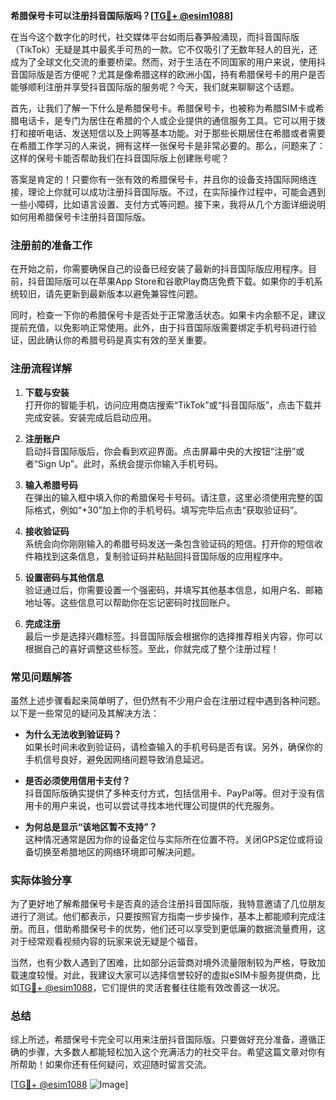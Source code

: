**希腊保号卡可以注册抖音国际版吗？[[TG💪+ @esim1088](https://t.me/s/esim1088)]**

在当今这个数字化的时代，社交媒体平台如雨后春笋般涌现，而抖音国际版（TikTok）无疑是其中最炙手可热的一款。它不仅吸引了无数年轻人的目光，还成为了全球文化交流的重要桥梁。然而，对于生活在不同国家的用户来说，使用抖音国际版是否方便呢？尤其是像希腊这样的欧洲小国，持有希腊保号卡的用户是否能够顺利注册并享受抖音国际版的服务呢？今天，我们就来聊聊这个话题。

首先，让我们了解一下什么是希腊保号卡。希腊保号卡，也被称为希腊SIM卡或希腊电话卡，是专门为居住在希腊的个人或企业提供的通信服务工具。它可以用于拨打和接听电话、发送短信以及上网等基本功能。对于那些长期居住在希腊或者需要在希腊工作学习的人来说，拥有这样一张保号卡是非常必要的。那么，问题来了：这样的保号卡能否帮助我们在抖音国际版上创建账号呢？

答案是肯定的！只要你有一张有效的希腊保号卡，并且你的设备支持国际网络连接，理论上你就可以成功注册抖音国际版。不过，在实际操作过程中，可能会遇到一些小障碍，比如语言设置、支付方式等问题。接下来，我将从几个方面详细说明如何用希腊保号卡注册抖音国际版。

### 注册前的准备工作

在开始之前，你需要确保自己的设备已经安装了最新的抖音国际版应用程序。目前，抖音国际版可以在苹果App Store和谷歌Play商店免费下载。如果你的手机系统较旧，请先更新到最新版本以避免兼容性问题。

同时，检查一下你的希腊保号卡是否处于正常激活状态。如果卡内余额不足，建议提前充值，以免影响正常使用。此外，由于抖音国际版需要绑定手机号码进行验证，因此确认你的希腊号码是真实有效的至关重要。

### 注册流程详解

1. **下载与安装**  
   打开你的智能手机，访问应用商店搜索“TikTok”或“抖音国际版”，点击下载并完成安装。安装完成后启动应用。

2. **注册账户**  
   启动抖音国际版后，你会看到欢迎界面。点击屏幕中央的大按钮“注册”或者“Sign Up”。此时，系统会提示你输入手机号码。

3. **输入希腊号码**  
   在弹出的输入框中填入你的希腊保号卡号码。请注意，这里必须使用完整的国际格式，例如“+30”加上你的手机号码。填写完毕后点击“获取验证码”。

4. **接收验证码**  
   系统会向你刚刚输入的希腊号码发送一条包含验证码的短信。打开你的短信收件箱找到这条信息，复制验证码并粘贴回抖音国际版的应用程序中。

5. **设置密码与其他信息**  
   验证通过后，你需要设置一个强密码，并填写其他基本信息，如用户名、邮箱地址等。这些信息可以帮助你在忘记密码时找回账户。

6. **完成注册**  
   最后一步是选择兴趣标签。抖音国际版会根据你的选择推荐相关内容，你可以根据自己的喜好调整这些标签。至此，你就完成了整个注册过程！

### 常见问题解答

虽然上述步骤看起来简单明了，但仍然有不少用户会在注册过程中遇到各种问题。以下是一些常见的疑问及其解决方法：

- **为什么无法收到验证码？**  
  如果长时间未收到验证码，请检查输入的手机号码是否有误。另外，确保你的手机信号良好，避免因网络问题导致消息延迟。

- **是否必须使用信用卡支付？**  
  抖音国际版确实提供了多种支付方式，包括信用卡、PayPal等。但对于没有信用卡的用户来说，也可以尝试寻找本地代理公司提供的代充服务。

- **为何总是显示“该地区暂不支持”？**  
  这种情况通常是因为你的设备定位与实际所在位置不符。关闭GPS定位或将设备切换至希腊地区的网络环境即可解决问题。

### 实际体验分享

为了更好地了解希腊保号卡是否真的适合注册抖音国际版，我特意邀请了几位朋友进行了测试。他们都表示，只要按照官方指南一步步操作，基本上都能顺利完成注册。而且，借助希腊保号卡的优势，他们还可以享受到更低廉的数据流量费用，这对于经常观看视频内容的玩家来说无疑是个福音。

当然，也有少数人遇到了困难，比如部分运营商对境外流量限制较为严格，导致加载速度较慢。对此，我建议大家可以选择信誉较好的虚拟eSIM卡服务提供商，比如[TG💪+ @esim1088](https://t.me/s/esim1088)，它们提供的灵活套餐往往能有效改善这一状况。

### 总结

综上所述，希腊保号卡完全可以用来注册抖音国际版。只要做好充分准备，遵循正确的步骤，大多数人都能轻松加入这个充满活力的社交平台。希望这篇文章对你有所帮助！如果你还有任何疑问，欢迎随时留言交流。

[[TG💪+ @esim1088](https://t.me/s/esim1088) ![Image](https://i.postimg.cc/4NQfJmqS/Snipaste-2025-05-13-00-14-12.png)]